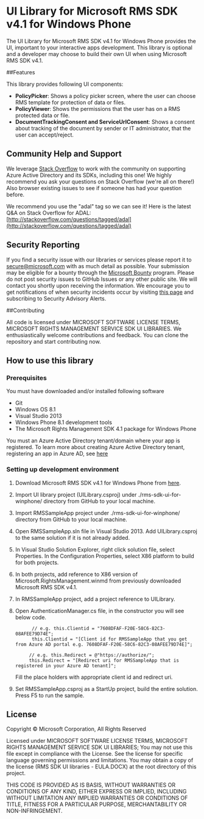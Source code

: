 UI Library for Microsoft RMS SDK v4.1 for Windows Phone
==================

The UI Library for Microsoft RMS SDK v4.1 for Windows Phone provides the UI, important to your interactive apps development. This library is optional and a developer may choose to build their own UI when using Microsoft RMS SDK v4.1.

##Features

This library provides following UI components:
* **PolicyPicker**: Shows a policy picker screen, where the user can choose RMS template for protection of data or files.
* **PolicyViewer**: Shows the permissions that the user has on a RMS protected data or file.
* **DocumentTrackingConsent and ServiceUrlConsent**: Shows a consent about tracking of the document by sender or IT administrator, that the user can accept/reject.

## Community Help and Support

We leverage [Stack Overflow](http://stackoverflow.com/) to work with the community on supporting Azure Active Directory and its SDKs, including this one! We highly recommend you ask your questions on Stack Overflow (we're all on there!) Also browser existing issues to see if someone has had your question before. 

We recommend you use the "adal" tag so we can see it! Here is the latest Q&A on Stack Overflow for ADAL: [http://stackoverflow.com/questions/tagged/adal](http://stackoverflow.com/questions/tagged/adal)

## Security Reporting

If you find a security issue with our libraries or services please report it to [secure@microsoft.com](mailto:secure@microsoft.com) with as much detail as possible. Your submission may be eligible for a bounty through the [Microsoft Bounty](http://aka.ms/bugbounty) program. Please do not post security issues to GitHub Issues or any other public site. We will contact you shortly upon receiving the information. We encourage you to get notifications of when security incidents occur by visiting [this page](https://technet.microsoft.com/en-us/security/dd252948) and subscribing to Security Advisory Alerts.

##Contributing

All code is licensed under MICROSOFT SOFTWARE LICENSE TERMS, MICROSOFT RIGHTS MANAGEMENT SERVICE SDK UI LIBRARIES. We enthusiastically welcome contributions and feedback. You can clone the repository and start contributing now.


## How to use this library

### Prerequisites
You must have downloaded and/or installed following software

* Git
* Windows OS 8.1
* Visual Studio 2013
* Windows Phone 8.1 development tools
* The Microsoft Rights Management SDK 4.1 package for Windows Phone

You must an Azure Active Directory tenant/domain where your app is registered. To learn more about creating Azure Active Directory
tenant, registering an app in Azure AD, see [here](https://github.com/AzureADSamples/NativeClient-WindowsPhone8.1)

### Setting up development environment

1. Download Microsoft RMS SDK v4.1 for Windows Phone from [here](http://www.microsoft.com/en-us/download/details.aspx?id=45487). 
2. Import UI library project (UILibrary.csproj) under ./rms-sdk-ui-for-winphone/ directory from GitHub to your local machine.
3. Import RMSSampleApp project under ./rms-sdk-ui-for-winphone/ directory from GitHub to your local machine.
4. Open RMSSampleApp.sln file in Visual Studio 2013. Add UILibrary.csproj to the same solution if it is not already added.
5. In Visual Studio Solution Explorer, right click solution file, select Properties. In the Configuration Properties, select
   X86 platform to build for both projects.
6. In both projects, add reference to X86 version of Microsoft.RightsManagement.winmd from previously downloaded Microsoft RMS SDK v4.1.
7. In RMSSampleApp project, add a project reference to UILibrary.
8. Open AuthenticationManager.cs file, in the constructor you will see below code.

			 // e.g. this.Clientid = "7608DFAF-F20E-58C6-82C3-08AFEE79D74E";
             this.Clientid = "[Client id for RMSSampleApp that you get from Azure AD portal e.g. 7608DFAF-F20E-58C6-82C3-08AFEE79D74E]";            

            // e.g. this.Redirect = @"https://authorize/";
            this.Redirect = "[Redirect uri for RMSSampleApp that is registered in your Azure AD tenant]";   
			
   Fill the place holders with appropriate client id and redirect uri. 
			
9. Set RMSSampleApp.csproj as a StartUp project, build the entire solution. Press F5 to run the sample.

## License

Copyright © Microsoft Corporation, All Rights Reserved

Licensed under MICROSOFT SOFTWARE LICENSE TERMS, 
MICROSOFT RIGHTS MANAGEMENT SERVICE SDK UI LIBRARIES;
You may not use this file except in compliance with the License.
See the license for specific language governing permissions and limitations.
You may obtain a copy of the license (RMS SDK UI libraries - EULA.DOCX) at the 
root directory of this project.

THIS CODE IS PROVIDED AS IS BASIS, WITHOUT WARRANTIES OR CONDITIONS
OF ANY KIND, EITHER EXPRESS OR IMPLIED, INCLUDING WITHOUT LIMITATION
ANY IMPLIED WARRANTIES OR CONDITIONS OF TITLE, FITNESS FOR A
PARTICULAR PURPOSE, MERCHANTABILITY OR NON-INFRINGEMENT.


